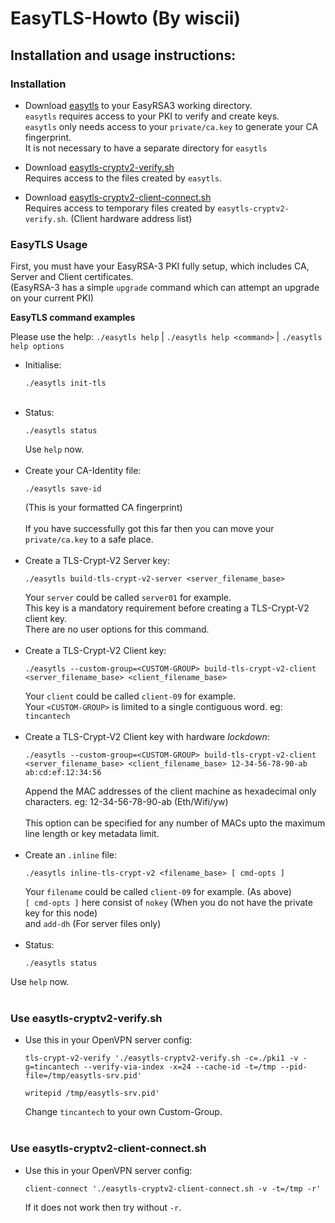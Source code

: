 # EasyTLS-Howto (By wiscii)

## Installation and usage instructions:

### Installation

* Download [easytls](https://github.com/TinCanTech/easy-tls/blob/master/easytls) to your EasyRSA3 working directory.<br>
 `easytls` requires access to your PKI to verify and create keys.<br>
 `easytls` only needs access to your `private/ca.key` to generate your CA fingerprint.<br>
 It is not necessary to have a separate directory for `easytls`<br>

* Download [easytls-cryptv2-verify.sh](https://github.com/TinCanTech/easy-tls/blob/master/easytls-cryptv2-verify.sh)<br>
  Requires access to the files created by `easytls`.<br>

* Download [easytls-cryptv2-client-connect.sh](https://github.com/TinCanTech/easy-tls/blob/master/easytls-cryptv2-client-connect.sh)<br>
  Requires access to temporary files created by `easytls-cryptv2-verify.sh`. (Client hardware address list)<br>

### EasyTLS Usage

First, you must have your EasyRSA-3 PKI fully setup, which includes CA, Server and Client certificates.<br>
(EasyRSA-3 has a simple `upgrade` command which can attempt an upgrade on your current PKI)

**EasyTLS command examples**

Please use the help: `./easytls help` | `./easytls help <command>` | `./easytls help options`

* Initialise:
  ```
  ./easytls init-tls
  ```
  <br>
* Status:
  ```
  ./easytls status
  ```
  Use `help` now.<br>
  <br>
* Create your CA-Identity file:
  ```
  ./easytls save-id
  ```
  (This is your formatted CA fingerprint)<br>
  <br>
  If you have successfully got this far then you can move your `private/ca.key` to a safe place. <br>
  <br>
* Create a TLS-Crypt-V2 Server key:
  ```
  ./easytls build-tls-crypt-v2-server <server_filename_base>
  ```
  Your `server` could be called `server01` for example.<br>
  This key is a mandatory requirement before creating a TLS-Crypt-V2 client key.<br>
  There are no user options for this command.<br>
  <br>
* Create a TLS-Crypt-V2 Client key:
  ```
  ./easytls --custom-group=<CUSTOM-GROUP> build-tls-crypt-v2-client <server_filename_base> <client_filename_base>
  ```
  Your `client` could be called `client-09` for example.<br>
  Your `<CUSTOM-GROUP>` is limited to a single contiguous word. eg: `tincantech`<br>
  <br>
* Create a TLS-Crypt-V2 Client key with hardware _lockdown_:
  ```
  ./easytls --custom-group=<CUSTOM-GROUP> build-tls-crypt-v2-client <server_filename_base> <client_filename_base> 12-34-56-78-90-ab ab:cd:ef:12:34:56
  ```
  Append the MAC addresses of the client machine as hexadecimal only characters. eg: 12-34-56-78-90-ab (Eth/Wifi/yw) <br>
  <br>
  This option can be specified for any number of MACs upto the maximum line length or key metadata limit.<br>
  <br>
* Create an `.inline` file:
  ```
  ./easytls inline-tls-crypt-v2 <filename_base> [ cmd-opts ]
  ```
  Your `filename` could be called `client-09` for example. (As above) <br>
  `[ cmd-opts ]` here consist of `nokey` (When you do not have the private key for this node)<br>
  and `add-dh` (For server files only) <br>
  <br>
* Status:
  ```
  ./easytls status
  ```
Use `help` now.<br>
  <br>

### Use easytls-cryptv2-verify.sh

* Use this in your OpenVPN server config: <br>
  ```
  tls-crypt-v2-verify './easytls-cryptv2-verify.sh -c=./pki1 -v -g=tincantech --verify-via-index -x=24 --cache-id -t=/tmp --pid-file=/tmp/easytls-srv.pid'

  writepid /tmp/easytls-srv.pid'
  ```
  Change `tincantech` to your own Custom-Group.<br>
  <br>

### Use easytls-cryptv2-client-connect.sh

* Use this in your OpenVPN server config: <br>
  ```
  client-connect './easytls-cryptv2-client-connect.sh -v -t=/tmp -r'
  ```
  If it does not work then try without `-r`. <br>


